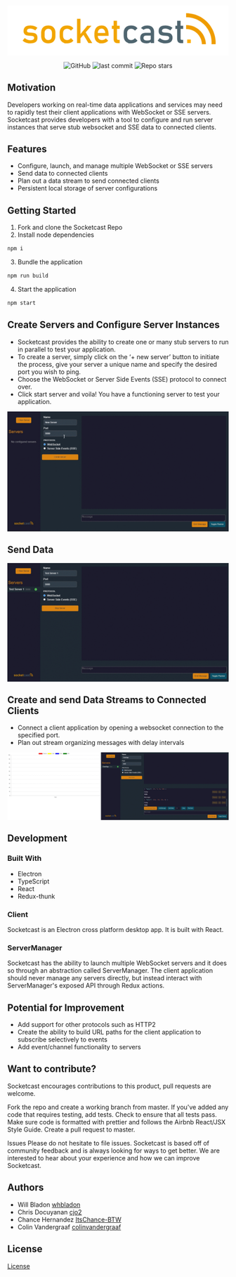 
<p align="center">
<img 
  align="center"
  src = "./assets/socketcast_logo.png"
/>
</p>

<p align="center">
  <img alt="GitHub" src="https://img.shields.io/github/license/oslabs-beta/projectArtemis?color=blue">
  <img alt="last commit" src="https://img.shields.io/github/last-commit/oslabs-beta/socketcast?color=%3327d3af">
  <img alt="Repo stars" src="https://img.shields.io/github/stars/oslabs-beta/socketcast?logoColor=%2334495e&style=social"> 
</p>


## Motivation
Developers working on real-time data applications and services may need to rapidly test their client applications with WebSocket or SSE servers. Socketcast provides developers with a tool to configure and run server instances that serve stub websocket and SSE data to connected clients.

## Features
* Configure, launch, and manage multiple WebSocket or SSE servers
* Send data to connected clients
* Plan out a data stream to send connected clients
* Persistent local storage of server configurations

## Getting Started

1. Fork and clone the Socketcast Repo
2. Install node dependencies
```bash
npm i
```
3. Bundle the application
```js
npm run build
```
4. Start the application

```bash
npm start
```

## Create Servers and Configure Server Instances
- Socketcast provides the ability to create one or many stub servers to run in parallel to test your application.
- To create a server, simply click on the ‘+ new server’ button to initiate the process, give your server a unique name and specify the desired port you wish to ping.
- Choose the WebSocket or Server Side Events (SSE) protocol to connect over. 
- Click start server and voila! You have a functioning server to test your application.  

<img 
  align="center"
  src = "./assets/CreateStopStartDelete.gif"
/>

## Send Data
<img 
  align="center"
  src = "./assets/EmitMessages.gif"
/>


## Create and send Data Streams to Connected Clients
- Connect a client application by opening a websocket connection to the specified port.
- Plan out stream organizing messages with delay intervals

<img 
  align="center"
  src = "./assets/PlannedResponse.gif"
/>

## Development
### Built With
* Electron
* TypeScript
* React
* Redux-thunk

### Client
Socketcast is an Electron cross platform desktop app. It is built with React.

### ServerManager
Socketcast has the ability to launch multiple WebSocket servers and it does so through an abstraction called ServerManager. The client application should never manage any servers directly, but instead interact with ServerManager's exposed API through Redux actions. 

## Potential for Improvement
* Add support for other protocols such as HTTP2
* Create the ability to build URL paths for the client application to subscribe selectively to events
* Add event/channel functionality to servers

## Want to contribute?
Socketcast encourages contributions to this product, pull requests are welcome.

Fork the repo and create a working branch from master.
If you've added any code that requires testing, add tests.
Check to ensure that all tests pass.
Make sure code is formatted with prettier and follows the Airbnb React/JSX Style Guide.
Create a pull request to master.

Issues
Please do not hesitate to file issues. Socketcast is based off of community feedback and is always looking for ways to get better. We are interested to hear about your experience and how we can improve Socketcast.


## Authors
* Will Bladon [whbladon](https://github.com/whbladon)
* Chris Docuyanan [cjo2](https://github.com/cjo2)
* Chance Hernandez [ItsChance-BTW](https://github.com/ItsChance-BTW)
* Colin Vandergraaf [colinvandergraaf](https://github.com/colinvandergraaf)

## License
[License](https://github.com/oslabs-beta/socketcast/LICENSE)
